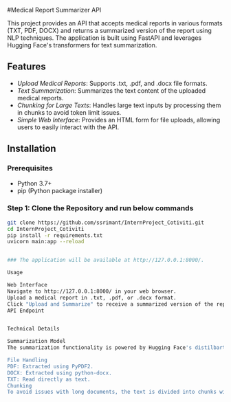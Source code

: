 #Medical Report Summarizer API

This project provides an API that accepts medical reports in various formats (TXT, PDF, DOCX) and returns a summarized version of the report using NLP techniques. The application is built using FastAPI and leverages Hugging Face's transformers for text summarization.

## Features

- *Upload Medical Reports*: Supports .txt, .pdf, and .docx file formats.
- *Text Summarization*: Summarizes the text content of the uploaded medical reports.
- *Chunking for Large Texts*: Handles large text inputs by processing them in chunks to avoid token limit issues.
- *Simple Web Interface*: Provides an HTML form for file uploads, allowing users to easily interact with the API.

## Installation

### Prerequisites

- Python 3.7+
- pip (Python package installer)

### Step 1: Clone the Repository and run below commands

```bash
git clone https://github.com/ssrimant/InternProject_Cotiviti.git
cd InternProject_Cotiviti
pip install -r requirements.txt
uvicorn main:app --reload


### The application will be available at http://127.0.0.1:8000/.

Usage

Web Interface
Navigate to http://127.0.0.1:8000/ in your web browser.
Upload a medical report in .txt, .pdf, or .docx format.
Click "Upload and Summarize" to receive a summarized version of the report.
API Endpoint


Technical Details

Summarization Model
The summarization functionality is powered by Hugging Face's distilbart-cnn-12-6 model. The text is processed in chunks to handle large documents, ensuring the summarizer works within token limits.

File Handling
PDF: Extracted using PyPDF2.
DOCX: Extracted using python-docx.
TXT: Read directly as text.
Chunking
To avoid issues with long documents, the text is divided into chunks with a maximum length of 1024 tokens. Each chunk is summarized individually, and the final summary is a concatenation of all chunk summaries.





